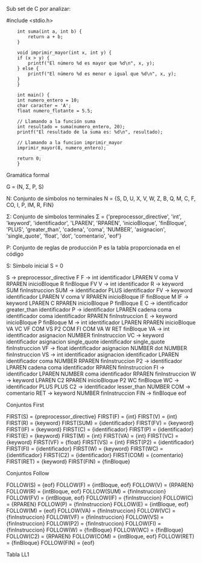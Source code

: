 Sub set de C por analizar:

#include <stdio.h>
    
        int suma(int a, int b) {
            return a + b;
        }
        
        void imprimir_mayor(int x, int y) {
        if (x > y) {
            printf("El número %d es mayor que %d\n", x, y);
        } else {
            printf("El número %d es menor o igual que %d\n", x, y);
        }
        }
        
        int main() {
        int numero_entero = 10;
        char caracter = 'A';
        float numero_flotante = 5.5;
    
        // Llamando a la función suma
        int resultado = suma(numero_entero, 20);
        printf("El resultado de la suma es: %d\n", resultado);
    
        // Llamando a la funcion imprimir_mayor
        imprimir_mayor(8, numero_entero);
    
        return 0;
        }

Gramática formal

G = (N, Σ, P, S)

N: Conjunto de símbolos no terminales
   N = {S, D, U, X, V, W, Z, B, Q, M, C, F, CO, I, P, IM, R, FIN}

Σ: Conjunto de símbolos terminales
   Σ = {'preprocessor_directive', 'int', 'keyword', 'identificador', 'LPAREN', 'RPAREN',
        'inicioBloque', 'finBloque', 'PLUS', 'greater_than', 'cadena', 'coma', 'NUMBER',
        'asignacion', 'single_quote', 'float', 'dot', 'comentario', 'eof'}

P: Conjunto de reglas de producción
   P es la tabla proporcionada en el código

S: Símbolo inicial
   S = 0

S -> preprocessor_directive F
F -> int identificador LPAREN V coma V RPAREN inicioBloque R finBloque FV
V -> int identificador
R -> keyword SUM finInstruccion
SUM -> identificador PLUS identificador
FV -> keyword identificador LPAREN V coma V RPAREN inicioBloque IF finBloque M
IF -> keyword LPAREN C RPAREN inicioBloque P finBloque E
C -> identificador greater_than identificador
P -> identificador LPAREN cadena coma identificador coma identificador RPAREN finInstruccion
E -> keyword inicioBloque P finBloque
M -> int identificador LPAREN RPAREN inicioBloque VA VC VF COM VS P2 COM FI COM VA W RET finBloque
VA -> int identificador asignacion NUMBER finInstruccion
VC -> keyword identificador asignacion single_quote identificador single_quote finInstruccion
VF -> float identificador asignacion NUMBER dot NUMBER finInstruccion
VS -> int identificador asignacion identificador LPAREN identificador coma NUMBER RPAREN finInstruccion
P2 -> identificador LPAREN cadena coma identificador RPAREN finInstruccion
FI -> identificador LPAREN NUMBER coma identificador RPAREN finInstruccion
W -> keyword LPAREN C2 RPAREN inicioBloque P2 WC finBloque
WC -> identificador PLUS PLUS
C2 -> identificador lesser_than NUMBER
COM -> comentario
RET -> keyword NUMBER finInstruccion
FIN -> finBloque eof


Conjuntos First

FIRST(S) = {preprocessor_directive}
FIRST(F) = {int}
FIRST(V) = {int}
FIRST(R) = {keyword}
FIRST(SUM) = {identificador}
FIRST(FV) = {keyword}
FIRST(IF) = {keyword}
FIRST(C) = {identificador}
FIRST(P) = {identificador}
FIRST(E) = {keyword}
FIRST(M) = {int}
FIRST(VA) = {int}
FIRST(VC) = {keyword}
FIRST(VF) = {float}
FIRST(VS) = {int}
FIRST(P2) = {identificador}
FIRST(FI) = {identificador}
FIRST(W) = {keyword}
FIRST(WC) = {identificador}
FIRST(C2) = {identificador}
FIRST(COM) = {comentario}
FIRST(RET) = {keyword}
FIRST(FIN) = {finBloque}

Conjuntos Follow

FOLLOW(S) = {eof}
FOLLOW(F) = {intBloque, eof}
FOLLOW(V) = {RPAREN}
FOLLOW(R) = {intBloque, eof}
FOLLOW(SUM) = {finInstruccion}
FOLLOW(FV) = {intBloque, eof}
FOLLOW(IF) = {finInstruccion}
FOLLOW(C) = {RPAREN}
FOLLOW(P) = {finInstruccion}
FOLLOW(E) = {intBloque, eof}
FOLLOW(M) = {eof}
FOLLOW(VA) = {finInstruccion}
FOLLOW(VC) = {finInstruccion}
FOLLOW(VF) = {finInstruccion}
FOLLOW(VS) = {finInstruccion}
FOLLOW(P2) = {finInstruccion}
FOLLOW(FI) = {finInstruccion}
FOLLOW(W) = {finBloque}
FOLLOW(WC) = {finBloque}
FOLLOW(C2) = {RPAREN}
FOLLOW(COM) = {intBloque, eof}
FOLLOW(RET) = {finBloque}
FOLLOW(FIN) = {eof}


Tabla LL1